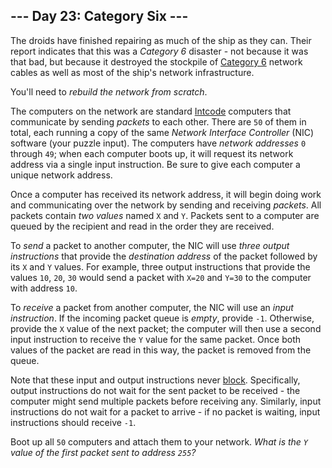 <h2>--- Day 23: Category Six ---</h2><p>The droids have finished repairing as much of the ship as they can.  Their <span title="If you don't at least exhale sharply through your nose after reading this joke, we probably can't be friends.">report</span> indicates that this was a <em>Category 6</em> disaster - not because it was that bad, but because it destroyed the stockpile of <a href="https://en.wikipedia.org/wiki/Category_6_cable">Category 6</a> network cables as well as most of the ship's network infrastructure.</p>
<p>You'll need to <em>rebuild the network from scratch</em>.</p>
<p>The computers on the network are standard <a href="https://github.com/cedmax/advent-of-code/tree/main/2019/9">Intcode</a> computers that communicate by sending <em>packets</em> to each other.  There are <code>50</code> of them in total, each running a copy of the same <em>Network Interface Controller</em> (NIC) software (your puzzle input). The computers have <em>network addresses</em> <code>0</code> through <code>49</code>; when each computer boots up, it will request its network address via a single input instruction. Be sure to give each computer a unique network address.</p>
<p>Once a computer has received its network address, it will begin doing work and communicating over the network by sending and receiving <em>packets</em>. All packets contain <em>two values</em> named <code>X</code> and <code>Y</code>. Packets sent to a computer are queued by the recipient and read in the order they are received.</p>
<p>To <em>send</em> a packet to another computer, the NIC will use <em>three output instructions</em> that provide the <em>destination address</em> of the packet followed by its <code>X</code> and <code>Y</code> values.  For example, three output instructions that provide the values <code>10</code>, <code>20</code>, <code>30</code> would send a packet with <code>X=20</code> and <code>Y=30</code> to the computer with address <code>10</code>.</p>
<p>To <em>receive</em> a packet from another computer, the NIC will use an <em>input instruction</em>.  If the incoming packet queue is <em>empty</em>, provide <code>-1</code>.  Otherwise, provide the <code>X</code> value of the next packet; the computer will then use a second input instruction to receive the <code>Y</code> value for the same packet.  Once both values of the packet are read in this way, the packet is removed from the queue.</p>
<p>Note that these input and output instructions never <a href="https://en.wikipedia.org/wiki/Blocking_(computing)">block</a>. Specifically, output instructions do not wait for the sent packet to be received - the computer might send multiple packets before receiving any. Similarly, input instructions do not wait for a packet to arrive - if no packet is waiting, input instructions should receive <code>-1</code>.</p>
<p>Boot up all <code>50</code> computers and attach them to your network.  <em>What is the <code>Y</code> value of the first packet sent to address <code>255</code>?</em></p>
